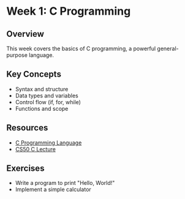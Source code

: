# Week 1: C Programming

## Overview
This week covers the basics of C programming, a powerful general-purpose language.

## Key Concepts
- Syntax and structure
- Data types and variables
- Control flow (if, for, while)
- Functions and scope

## Resources
- [C Programming Language](https://en.wikipedia.org/wiki/C_(programming_language))
- [CS50 C Lecture](https://cs50.harvard.edu/college/2023/fall/weeks/1/)

## Exercises
- Write a program to print "Hello, World!"
- Implement a simple calculator 